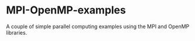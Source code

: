 # MPI-OpenMP-examples
A couple of simple parallel computing examples using the MPI and OpenMP libraries.
